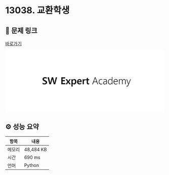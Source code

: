 # 13038. 교환학생

## 🔗 문제 링크

[바로가기](https://swexpertacademy.com/main/code/problem/problemDetail.do?contestProbId=AXxNn6GaPW4DFASZ)

![SWEA 로고](../../images/swea.jpg)

## ⚙️ 성능 요약

| 항목   | 내용      |
| ------ | --------- |
| 메모리 | 48,484 KB |
| 시간   | 690 ms    |
| 언어   | Python    |
